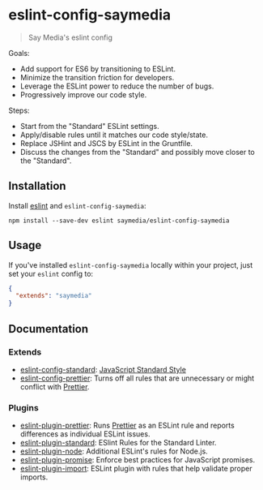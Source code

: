 # eslint-config-saymedia

> Say Media's eslint config

Goals:

  * Add support for ES6 by transitioning to ESLint.
  * Minimize the transition friction for developers.
  * Leverage the ESLint power to reduce the number of bugs.
  * Progressively improve our code style.

Steps:

  * Start from the "Standard" ESLint settings.
  * Apply/disable rules until it matches our code style/state.
  * Replace JSHint and JSCS by ESLint in the Gruntfile.
  * Discuss the changes from the "Standard" and possibly move closer to the "Standard".

## Installation

Install [eslint](https://eslint.org/) and `eslint-config-saymedia`:

```
npm install --save-dev eslint saymedia/eslint-config-saymedia
```

## Usage

If you've installed `eslint-config-saymedia` locally within your project, just set your `eslint` config to:

```json
{
  "extends": "saymedia"
}
```

## Documentation

### Extends

* [eslint-config-standard](https://github.com/standard/eslint-config-standard): [JavaScript Standard Style](https://standardjs.com)
* [eslint-config-prettier](https://github.com/prettier/eslint-config-prettier): Turns off all rules that are unnecessary or might conflict with [Prettier](https://prettier.io/).

### Plugins

* [eslint-plugin-prettier](https://www.npmjs.com/package/eslint-plugin-prettier): Runs [Prettier](https://prettier.io/) as an ESLint rule and reports differences as individual ESLint issues.
* [eslint-plugin-standard](https://www.npmjs.com/package/eslint-plugin-standard): ESlint Rules for the Standard Linter.
* [eslint-plugin-node](https://www.npmjs.com/package/eslint-plugin-node): Additional ESLint's rules for Node.js.
* [eslint-plugin-promise](https://www.npmjs.com/package/eslint-plugin-promise): Enforce best practices for JavaScript promises.
* [eslint-plugin-import](https://www.npmjs.com/package/eslint-plugin-import): ESLint plugin with rules that help validate proper imports.
